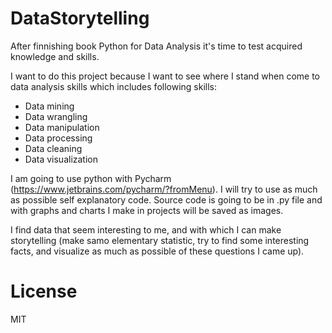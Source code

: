 # DataStorytelling

After finnishing book Python for Data Analysis it's time to test acquired knowledge and skills.

I want to do this project because I want to see where I stand when come to data analysis skills which includes following skills:
- Data mining
- Data wrangling
- Data manipulation
- Data processing
- Data cleaning
- Data visualization

I am going to use python with Pycharm (https://www.jetbrains.com/pycharm/?fromMenu).
I will try to use as much as possible self explanatory code.
Source code is going to be in .py file and with graphs and charts I make in projects will be saved as images.

I find data that seem interesting to me, and with which I can make storytelling (make samo elementary statistic, try to find some interesting facts, and visualize as much as possible of these questions I came up).

# License
MIT

